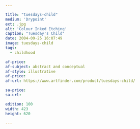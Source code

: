 ```yaml
---

title: "tuesdays-child"
medium: 'Drypoint'
ext: .jpg
alt: 'Colour Inked Etching'
caption: "Tuesday's Child"
date: 2004-09-25 16:07:49
image: tuesdays-child
tags:
  - childhood

af-price:
af-subject: abstract and conceptual
af-style: illustrative
af-price:
af-url: https://www.artfinder.com/product/tuesdays-child/

sa-price:
sa-url:

edition: 100
width: 423
height: 620

---
```

